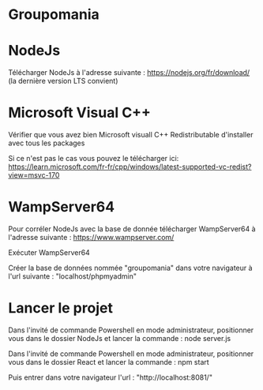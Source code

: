 # Groupomania

# NodeJs

Télécharger NodeJs à l'adresse suivante : https://nodejs.org/fr/download/ (la dernière version LTS convient)


# Microsoft Visual C++

Vérifier que vous avez bien Microsoft visuall C++ Redistributable d'installer avec tous les packages

Si ce n'est pas le cas vous pouvez le télécharger ici: https://learn.microsoft.com/fr-fr/cpp/windows/latest-supported-vc-redist?view=msvc-170


# WampServer64

Pour corréler NodeJs avec la base de donnée télécharger WampServer64 à l'adresse suivante : https://www.wampserver.com/

Exécuter WampServer64

Créer la base de données nommée "groupomania" dans votre navigateur à l'url suivante : "localhost/phpmyadmin"


# Lancer le projet

Dans l'invité de commande Powershell en mode administrateur, positionner vous dans le dossier NodeJs et lancer la commande : node server.js 

Dans l'invité de commande Powershell en mode administrateur, positionner vous dans le dossier React et lancer la commande : npm start 

Puis entrer dans votre navigateur l'url : "http://localhost:8081/"
